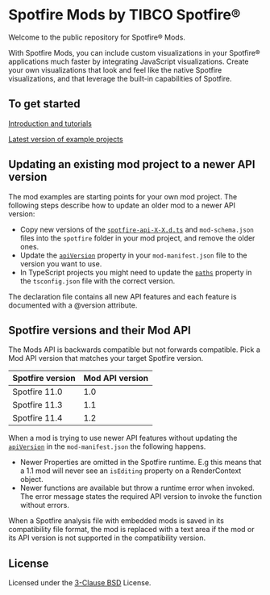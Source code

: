 # Spotfire Mods by TIBCO Spotfire®

Welcome to the public repository for Spotfire® Mods.

With Spotfire Mods, you can include custom visualizations in your Spotfire® applications much faster by integrating JavaScript visualizations. Create your own visualizations that look and feel like the native Spotfire visualizations, and that leverage the built-in capabilities of Spotfire.

## To get started

[Introduction and tutorials](https://tibcosoftware.github.io/spotfire-mods/docs/)

[Latest version of example projects](https://github.com/TIBCOSoftware/spotfire-mods/releases/latest)

## Updating an existing mod project to a newer API version

The mod examples are starting points for your own mod project. The following steps describe how to update an older mod to a newer API version:

- Copy new versions of the [`spotfire-api-X-X.d.ts`](https://github.com/TIBCOSoftware/spotfire-mods/tree/master/examples/js-dev-barchart/spotfire) and `mod-schema.json` files into the `spotfire` folder in your mod project, and remove the older ones.
- Update the [`apiVersion`](https://github.com/TIBCOSoftware/spotfire-mods/blob/7be343f007d2ec9f3d36e5078419b57674db8467/examples/js-dev-barchart/src/mod-manifest.json#L2) property in your `mod-manifest.json` file to the version you want to use.
- In TypeScript projects you might need to update the [`paths`](https://github.com/TIBCOSoftware/spotfire-mods/blob/7be343f007d2ec9f3d36e5078419b57674db8467/examples/ts-spiderchart-d3/tsconfig.json#L17) property in the `tsconfig.json` file with the correct version.

The declaration file contains all new API features and each feature is documented with a @version attribute.

## Spotfire versions and their Mod API

The Mods API is backwards compatible but not forwards compatible. Pick a Mod API version that matches your target Spotfire version.

| Spotfire version | Mod API version |
|------------------|-----------------|
| Spotfire 11.0    | 1.0             |
| Spotfire 11.3    | 1.1             |
| Spotfire 11.4    | 1.2             |

When a mod is trying to use newer API features without updating the [`apiVersion`](https://github.com/TIBCOSoftware/spotfire-mods/blob/7be343f007d2ec9f3d36e5078419b57674db8467/examples/js-dev-barchart/src/mod-manifest.json#L2) in the `mod-manifest.json` the following happens.

- Newer Properties are omitted in the Spotfire runtime. E.g this means that a 1.1 mod will never see an `isEditing` property on a RenderContext object.
- Newer functions are available but throw a runtime error when invoked. The error message states the required API version to invoke the function without errors.

When a Spotfire analysis file with embedded mods is saved in its compatibility file format, the mod is replaced with a text area if the mod or its API version is not supported in the compatibility version.

## License

Licensed under the [3-Clause BSD](https://github.com/TIBCOSoftware/spotfire-mods/blob/master/LICENSE) License.

